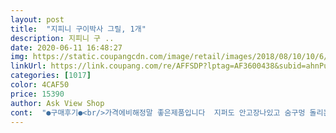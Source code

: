 ```yaml
---
layout: post 
title:  "지피니 구이박사 그릴, 1개" 
description: 지피니 구 ..
date: 2020-06-11 16:48:27 
img: https://static.coupangcdn.com/image/retail/images/2018/08/10/10/6/af82f2e7-d8ea-46b4-b5f1-4a3eb8e2bd1c.jpg 
linkUrl: https://link.coupang.com/re/AFFSDP?lptag=AF3600438&subid=ahnPublicAsk&pageKey=120416197&itemId=358391207&vendorItemId=3872253452&traceid=V0-113-7b09f5a43705ad48 
categories: [1017] 
color: 4CAF50 
price: 15390 
author: Ask View Shop 
cont:  "●구매후기●<br/>가격에비해정말 좋은제품입니다  지퍼도 안고장나있고 숨구멍 돌리는 것도 처음에는 잘안돌아가지만 손잡이부부을 꺽어 접어서 워밍업 시켜서 돌려주니 잘돌아가네요  정말 싼가격에 좋은 제품을 쓸수있어서 좋네요<br/>가격이 싸서 작을까봐 걱정했는데 5<br/> -6명까지도 충분히 먹었어요 더 크면 굽는 사람이 힘들 것 같아요ㅋㅋㅋ 한번 써봐서 얼마나 튼튼한지는 모르겠지만 척 보기에 가볍거나 날리는 물건은 아님.<br/> 야외에서 쓰는 물건인만큼 대충 막 굴려보고 망가지면 또 사도될 것 같아요<br/>다리도 생각보다 튼튼해요!<br/>다만 상표랑 이미지 너무 크게 붙어있어 실밥풀어 다 떼어냈지만요 ㅎ<br/>불판은 따로 다소에서 중자 사서 사용했더니 조금 컸지만 딱 좋더라구요!<br/>아, 가방은 별도 구매라 써있었는데 가방 함께 왔어요!<br/>어른2, 아이2 의 4인가족 적당한 싸이즈 구요<br/>장작 사서 불멍도 하고 마시맬로우도 구워 먹었어요<br/>캠핑장 바베큐그릴세트 대여하면 25,000 인데 저렴한 가격에 여러번 쓸 수 있을 것 같아서 가성비 최고!<br/>" 
---
```

